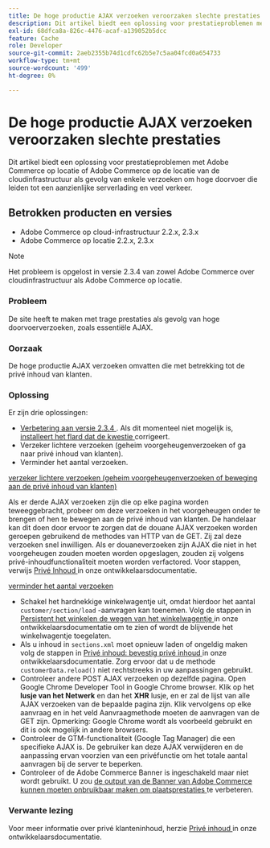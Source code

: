 ```yaml
---
title: De hoge productie AJAX verzoeken veroorzaken slechte prestaties
description: Dit artikel biedt een oplossing voor prestatieproblemen met Adobe Commerce op locatie of Adobe Commerce op de locatie van de cloudinfrastructuur als gevolg van enkele verzoeken om hoge doorvoer die leiden tot een aanzienlijke serverlading en veel verkeer.
exl-id: 68dfca8a-826c-4476-acaf-a139052b5dcc
feature: Cache
role: Developer
source-git-commit: 2aeb2355b74d1cdfc62b5e7c5aa04fcd0a654733
workflow-type: tm+mt
source-wordcount: '499'
ht-degree: 0%

---
```


# De hoge productie AJAX verzoeken veroorzaken slechte prestaties

Dit artikel biedt een oplossing voor prestatieproblemen met Adobe Commerce op locatie of Adobe Commerce op de locatie van de cloudinfrastructuur als gevolg van enkele verzoeken om hoge doorvoer die leiden tot een aanzienlijke serverlading en veel verkeer.

## Betrokken producten en versies

* Adobe Commerce op cloud-infrastructuur 2.2.x, 2.3.x
* Adobe Commerce op locatie 2.2.x, 2.3.x

>[!NOTE]
>
>Het probleem is opgelost in versie 2.3.4 van zowel Adobe Commerce over cloudinfrastructuur als Adobe Commerce op locatie.

### Probleem

De site heeft te maken met trage prestaties als gevolg van hoge doorvoerverzoeken, zoals essentiële AJAX.

### Oorzaak

De hoge productie AJAX verzoeken omvatten die met betrekking tot de privé inhoud van klanten.

### Oplossing

Er zijn drie oplossingen:

* [ Verbetering aan versie 2.3.4 ](https://experienceleague.adobe.com/en/docs/commerce-cloud-service/user-guide/develop/upgrade/commerce-version). Als dit momenteel niet mogelijk is, [ installeert het flard dat de kwestie ](/help/troubleshooting/known-issues-patches-attached/performance-issues-caused-by-excessive-ajax-requests.md) corrigeert.
* Verzeker lichtere verzoeken (geheim voorgeheugenverzoeken of ga naar privé inhoud van klanten).
* Verminder het aantal verzoeken.

<u> verzeker lichtere verzoeken (geheim voorgeheugenverzoeken of beweging aan de privé inhoud van klanten) </u>

Als er derde AJAX verzoeken zijn die op elke pagina worden teweeggebracht, probeer om deze verzoeken in het voorgeheugen onder te brengen of hen te bewegen aan de privé inhoud van klanten. De handelaar kan dit doen door ervoor te zorgen dat de douane AJAX verzoeken worden geroepen gebruikend de methodes van HTTP van de GET. Zij zal deze verzoeken snel inwilligen. Als er douaneverzoeken zijn AJAX die niet in het voorgeheugen zouden moeten worden opgeslagen, zouden zij volgens privé-inhoudfunctionaliteit moeten worden verfactored. Voor stappen, verwijs [ Privé Inhoud ](https://developer.adobe.com/commerce/php/development/cache/page/private-content/) in onze ontwikkelaarsdocumentatie.

<u> verminder het aantal verzoeken </u>

* Schakel het hardnekkige winkelwagentje uit, omdat hierdoor het aantal `customer/section/load` -aanvragen kan toenemen. Volg de stappen in [ Persistent het winkelen de wegen van het winkelwagentje ](https://experienceleague.adobe.com/en/docs/commerce-operations/configuration-guide/paths/config-reference-general) in onze ontwikkelaarsdocumentatie om te zien of wordt de blijvende het winkelwagentje toegelaten.
* Als u inhoud in `sections.xml` moet opnieuw laden of ongeldig maken volg de stappen in [ Privé inhoud: bevestig privé inhoud ](https://developer.adobe.com/commerce/php/development/cache/page/private-content/#invalidate-private-content) in onze ontwikkelaarsdocumentatie. Zorg ervoor dat u de methode `customerData.reload()` niet rechtstreeks in uw aanpassingen gebruikt.
* Controleer andere POST AJAX verzoeken op dezelfde pagina. Open Google Chrome Developer Tool in Google Chrome browser. Klik op het **lusje van het Netwerk** en dan het **XHR** lusje, en er zal de lijst van alle AJAX verzoeken van de bepaalde pagina zijn. Klik vervolgens op elke aanvraag en in het veld Aanvraagmethode moeten de aanvragen van de GET zijn. Opmerking: Google Chrome wordt als voorbeeld gebruikt en dit is ook mogelijk in andere browsers.
* Controleer de GTM-functionaliteit (Google Tag Manager) die een specifieke AJAX is. De gebruiker kan deze AJAX verwijderen en de aanpassing ervan voorzien van een privéfunctie om het totale aantal aanvragen bij de server te beperken.
* Controleer of de Adobe Commerce Banner is ingeschakeld maar niet wordt gebruikt. U zou [ de output van de Banner van Adobe Commerce kunnen moeten onbruikbaar maken om plaatsprestaties ](/help/troubleshooting/miscellaneous/disable-magento-banner-output-to-improve-site-performance.md) te verbeteren.

### Verwante lezing

Voor meer informatie over privé klanteninhoud, herzie [ Privé inhoud ](https://developer.adobe.com/commerce/php/development/cache/page/private-content/) in onze ontwikkelaarsdocumentatie.
